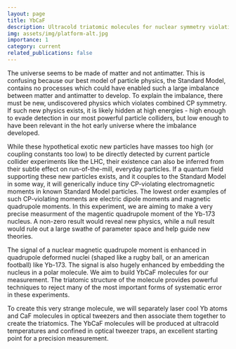 ```yaml
---
layout: page
title: YbCaF
description: Ultracold triatomic molecules for nuclear symmetry violation
img: assets/img/platform-alt.jpg
importance: 1
category: current
related_publications: false
---
```


The universe seems to be made of matter and not antimatter. This is confusing because our best model of particle physics, the Standard Model, contains no processes which could have enabled such a large imbalance between matter and antimatter to develop. To explain the imbalance, there must be new, undiscovered physics which violates combined CP symmetry. If such new physics exists, it is likely hidden at high energies - high enough to evade detection in our most powerful particle colliders, but low enough to have been relevant in the hot early universe where the imbalance developed.

While these hypothetical exotic new particles have masses too high (or coupling constants too low) to be directly detected by current particle collider experiments like the LHC, their existence can also be inferred from their subtle effect on run-of-the-mill, everyday particles. If a quantum field supporting these new particles exists, and it couples to the Standard Model in some way, it will generically induce tiny CP-violating electromagnetic moments in known Standard Model particles. The lowest order examples of such CP-violating moments are electric dipole moments and magnetic quadrupole moments. In this experiment, we are aiming to make a very precise measurment of the magentic quadrupole moment of the Yb-173 nucleus. A non-zero result would reveal new physics, while a null result would rule out a large swathe of parameter space and help guide new theories.

The signal of a nuclear magnetic quadrupole moment is enhanced in quadrupole deformed nuclei (shaped like a rugby ball, or an american football) like Yb-173. The signal is also hugely enhanced by embedding the nucleus in a polar molecule. We aim to build YbCaF molecules for our measurement. The triatomic structure of the molecule provides powerful techniques to reject many of the most important forms of systematic error in these experiments. 

To create this very strange molecule, we will separately laser cool Yb atoms and CaF molecules in optical tweezers and then associate them together to create the triatomics. The YbCaF molecules will be produced at ultracold temperatures and confined in optical tweezer traps, an excellent starting point for a precision measurement.
